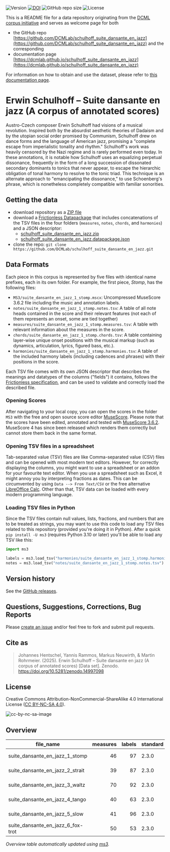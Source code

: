 ![Version](https://img.shields.io/github/v/release/DCMLab/schulhoff_suite_dansante_en_jazz?display_name=tag)
[![DOI](https://zenodo.org/badge/517777050.svg)](https://doi.org/10.5281/zenodo.14997098)
![GitHub repo size](https://img.shields.io/github/repo-size/DCMLab/schulhoff_suite_dansante_en_jazz)
![License](https://img.shields.io/badge/license-CC%20BY--NC--SA%204.0-9cf)


This is a README file for a data repository originating from the [DCML corpus initiative](https://github.com/DCMLab/dcml_corpora)
and serves as welcome page for both 

* the GitHub repo [https://github.com/DCMLab/schulhoff_suite_dansante_en_jazz](https://github.com/DCMLab/schulhoff_suite_dansante_en_jazz) and the corresponding
* documentation page [https://dcmlab.github.io/schulhoff_suite_dansante_en_jazz](https://dcmlab.github.io/schulhoff_suite_dansante_en_jazz)

For information on how to obtain and use the dataset, please refer to [this documentation page](https://dcmlab.github.io/schulhoff_suite_dansante_en_jazz/introduction).

# Erwin Schulhoff – Suite dansante en jazz (A corpus of annotated scores)

Austro-Czech composer Erwin Schulhoff had visions of a musical revolution. Inspired both by the absurdist aesthetic
theories of Dadaism and by the utopian social order promised by Communism, Schulhoff drew on dance forms and the
language of American jazz, promising a "complete escape from imperialistic tonality and rhythm." Schulhoff's work was
heavily censored by the Nazi regime and is rarely performed even today. In these annotations, it is notable how
Schulhoff uses an equalizing perpetual dissonance, frequently in the form of a long succession of dissonated secondary
dominants to tonics that never appear, to escape the hierarchic obligation of tonal harmony to resolve to the tonic
triad. This technique is an alternate approach to "emancipating the dissonance," to use Schoenberg's phrase, which is
nonetheless completely compatible with familiar sonorities.

## Getting the data

* download repository as a [ZIP file](https://github.com/DCMLab/schulhoff_suite_dansante_en_jazz/archive/main.zip)
* download a [Frictionless Datapackage](https://specs.frictionlessdata.io/data-package/) that includes concatenations
  of the TSV files in the four folders (`measures`, `notes`, `chords`, and `harmonies`) and a JSON descriptor:
  * [schulhoff_suite_dansante_en_jazz.zip](https://github.com/DCMLab/schulhoff_suite_dansante_en_jazz/releases/latest/download/schulhoff_suite_dansante_en_jazz.zip)
  * [schulhoff_suite_dansante_en_jazz.datapackage.json](https://github.com/DCMLab/schulhoff_suite_dansante_en_jazz/releases/latest/download/schulhoff_suite_dansante_en_jazz.datapackage.json)
* clone the repo: `git clone https://github.com/DCMLab/schulhoff_suite_dansante_en_jazz.git` 


## Data Formats

Each piece in this corpus is represented by five files with identical name prefixes, each in its own folder. 
For example, the first piece, *Stomp*, has the following files:

* `MS3/suite_dansante_en_jazz_1_stomp.mscx`: Uncompressed MuseScore 3.6.2 file including the music and annotation labels.
* `notes/suite_dansante_en_jazz_1_stomp.notes.tsv`: A table of all note heads contained in the score and their relevant features (not each of them represents an onset, some are tied together)
* `measures/suite_dansante_en_jazz_1_stomp.measures.tsv`: A table with relevant information about the measures in the score.
* `chords/suite_dansante_en_jazz_1_stomp.chords.tsv`: A table containing layer-wise unique onset positions with the musical markup (such as dynamics, articulation, lyrics, figured bass, etc.).
* `harmonies/suite_dansante_en_jazz_1_stomp.harmonies.tsv`: A table of the included harmony labels (including cadences and phrases) with their positions in the score.

Each TSV file comes with its own JSON descriptor that describes the meanings and datatypes of the columns ("fields") it contains,
follows the [Frictionless specification](https://specs.frictionlessdata.io/tabular-data-resource/),
and can be used to validate and correctly load the described file. 

### Opening Scores

After navigating to your local copy, you can open the scores in the folder `MS3` with the free and open source score
editor [MuseScore](https://musescore.org). Please note that the scores have been edited, annotated and tested with
[MuseScore 3.6.2](https://github.com/musescore/MuseScore/releases/tag/v3.6.2). 
MuseScore 4 has since been released which renders them correctly but cannot store them back in the same format.

### Opening TSV files in a spreadsheet

Tab-separated value (TSV) files are like Comma-separated value (CSV) files and can be opened with most modern text
editors. However, for correctly displaying the columns, you might want to use a spreadsheet or an addon for your
favourite text editor. When you use a spreadsheet such as Excel, it might annoy you by interpreting fractions as
dates. This can be circumvented by using `Data --> From Text/CSV` or the free alternative
[LibreOffice Calc](https://www.libreoffice.org/download/download/). Other than that, TSV data can be loaded with
every modern programming language.

### Loading TSV files in Python

Since the TSV files contain null values, lists, fractions, and numbers that are to be treated as strings, you may want
to use this code to load any TSV files related to this repository (provided you're doing it in Python). After a quick
`pip install -U ms3` (requires Python 3.10 or later) you'll be able to load any TSV like this:

```python
import ms3

labels = ms3.load_tsv("harmonies/suite_dansante_en_jazz_1_stomp.harmonies.tsv")
notes = ms3.load_tsv("notes/suite_dansante_en_jazz_1_stomp.notes.tsv")
```


## Version history

See the [GitHub releases](https://github.com/DCMLab/schulhoff_suite_dansante_en_jazz/releases).

## Questions, Suggestions, Corrections, Bug Reports

Please [create an issue](https://github.com/DCMLab/schulhoff_suite_dansante_en_jazz/issues) and/or feel free to fork and submit pull requests.

## Cite as

> Johannes Hentschel, Yannis Rammos, Markus Neuwirth, & Martin Rohrmeier. (2025). Erwin Schulhoff – Suite dansante en jazz (A corpus of annotated scores) [Data set]. Zenodo. https://doi.org/10.5281/zenodo.14997098

## License

Creative Commons Attribution-NonCommercial-ShareAlike 4.0 International License ([CC BY-NC-SA 4.0](https://creativecommons.org/licenses/by-nc-sa/4.0/)).

![cc-by-nc-sa-image](https://licensebuttons.net/l/by-nc-sa/4.0/88x31.png)

## Overview
|            file_name            |measures|labels|standard|annotators |reviewers|
|---------------------------------|-------:|-----:|--------|-----------|---------|
|suite_dansante_en_jazz_1_stomp   |      46|    97|2.3.0   |Amelia Brey|DK       |
|suite_dansante_en_jazz_2_strait  |      39|    87|2.3.0   |Amelia Brey|DK       |
|suite_dansante_en_jazz_3_waltz   |      70|    92|2.3.0   |Amelia Brey|DK       |
|suite_dansante_en_jazz_4_tango   |      40|    63|2.3.0   |Amelia Brey|DK       |
|suite_dansante_en_jazz_5_slow    |      41|    96|2.3.0   |Amelia Brey|DK       |
|suite_dansante_en_jazz_6_fox-trot|      50|    53|2.3.0   |Amelia Brey|DK       |


*Overview table automatically updated using [ms3](https://ms3.readthedocs.io/).*
